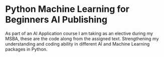 # Python Machine Learning for Beginners AI Publishing

As part of an AI Application course I am taking as an elective during my MSBA, these are the code along from the assigned text. Strengthening my understanding and coding ability in different AI and Machine Learning packages in Python. 
